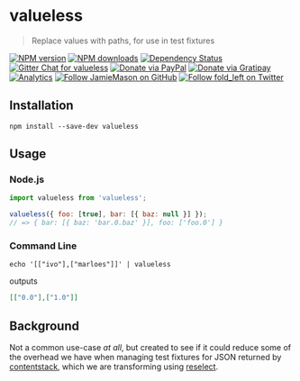 # valueless

> Replace values with paths, for use in test fixtures

[![NPM version](http://img.shields.io/npm/v/valueless.svg?style=flat-square)](https://www.npmjs.com/package/valueless)
[![NPM downloads](http://img.shields.io/npm/dm/valueless.svg?style=flat-square)](https://www.npmjs.com/package/valueless)
[![Dependency Status](http://img.shields.io/david/JamieMason/valueless.svg?style=flat-square)](https://david-dm.org/JamieMason/valueless)
[![Gitter Chat for valueless](https://badges.gitter.im/Join%20Chat.svg)](https://gitter.im/JamieMason/valueless)
[![Donate via PayPal](https://img.shields.io/badge/donate-paypal-blue.svg)](https://www.paypal.me/foldleft)
[![Donate via Gratipay](https://img.shields.io/gratipay/user/JamieMason.svg)](https://gratipay.com/~JamieMason/)
[![Analytics](https://ga-beacon.appspot.com/UA-45466560-5/valueless?flat&useReferer)](https://github.com/igrigorik/ga-beacon)
[![Follow JamieMason on GitHub](https://img.shields.io/github/followers/JamieMason.svg?style=social&label=Follow)](https://github.com/JamieMason)
[![Follow fold_left on Twitter](https://img.shields.io/twitter/follow/fold_left.svg?style=social&label=Follow)](https://twitter.com/fold_left)

## Installation

```
npm install --save-dev valueless
```

## Usage

### Node.js

```js
import valueless from 'valueless';

valueless({ foo: [true], bar: [{ baz: null }] });
// => { bar: [{ baz: 'bar.0.baz' }], foo: ['foo.0'] }
```

### Command Line

```
echo '[["ivo"],["marloes"]]' | valueless
```

outputs

```json
[["0.0"],["1.0"]]
```

## Background

Not a common use-case _at all_, but created to see if it could reduce some of the overhead we have
when managing test fixtures for JSON returned by [contentstack](https://contentstack.built.io),
which we are transforming using [reselect](https://github.com/reactjs/reselect).
